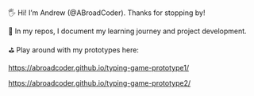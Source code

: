 🖐 Hi! I’m Andrew (@ABroadCoder). Thanks for stopping by! 

📘 In my repos, I document my learning journey and project development.

⛳️ Play around with my prototypes here:
 
  https://abroadcoder.github.io/typing-game-prototype1/
  
  https://abroadcoder.github.io/typing-game-prototype2/


<!---
ABroadCoder/ABroadCoder is a ✨ special ✨ repository because its `README.md` (this file) appears on your GitHub profile.
You can click the Preview link to take a look at your changes.
--->
